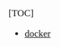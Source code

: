 <span  style="font-family: Simsun,serif; font-size: 17px; ">

[TOC]

- [docker](https://min.io/docs/minio/container/index.html)

</span>